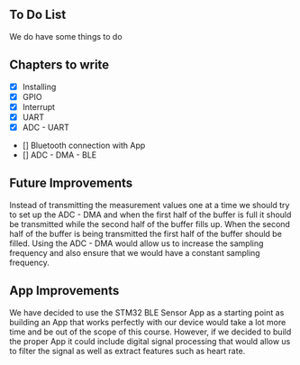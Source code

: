 ## To Do List

We do have some things to do


## Chapters to write

- [X] Installing
- [X] GPIO
- [X] Interrupt
- [x] UART
- [x] ADC - UART
- [] Bluetooth connection with App
- [] ADC - DMA - BLE 


## Future Improvements
Instead of transmitting the measurement values one at a time we should try to set up the ADC - DMA and when the first half of the buffer is full it should be transmitted while the second half of the buffer fills up. When the second half of the buffer is being transmitted the first half of the buffer should be filled. Using the ADC - DMA would allow us to increase the sampling frequency and also ensure that we would have a constant sampling frequency. 

## App Improvements

We have decided to use the STM32 BLE Sensor App as a starting point as building an App that works perfectly with our device would take a lot more time and be out of the scope of this course. However, if we decided to build the proper App it could include digital signal processing that would allow us to filter the signal as well as extract features such as heart rate.






